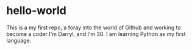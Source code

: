 # hello-world
This is a my first repo, a foray into the world of Github and working to become a coder
I'm Darryl, and I'm 30. I am learning Python as my first language.
